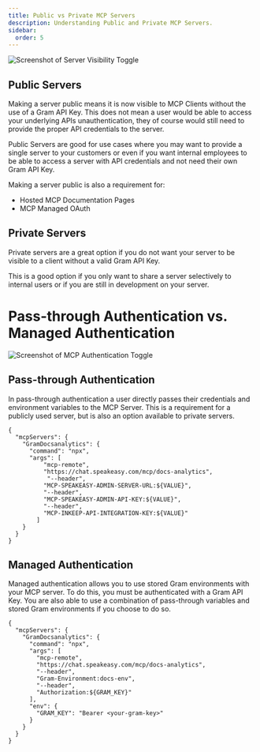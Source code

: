 ```yaml
---
title: Public vs Private MCP Servers
description: Understanding Public and Private MCP Servers.
sidebar:
  order: 5
---
```



![Screenshot of Server Visibility Toggle](/img/guides/build-mcp/public-private-server.png)

## Public Servers

Making a server public means it is now visible to MCP Clients without the use of a Gram API Key.
This does not mean a user would be able to access your underlying APIs unauthentication, they of course would still need to provide the proper API credentials to the server.

Public Servers are good for use cases where you may want to provide a single server to your customers or even if you want internal employees to be able to access a server with API credentials and not need their own Gram API Key.

Making a server public is also a requirement for:
- Hosted MCP Documentation Pages
- MCP Managed OAuth

## Private Servers

Private servers are a great option if you do not want your server to be visible to a client without a valid Gram API Key.

This is a good option if you only want to share a server selectively to internal users or if you are still in development on your server.


# Pass-through Authentication vs. Managed Authentication

![Screenshot of MCP Authentication Toggle](/img/guides/build-mcp/passthrough-managed-auth.png)

## Pass-through Authentication

In pass-through authentication a user directly passes their credentials and environment variables to the MCP Server. This is a requirement for a publicly used server, but is also an option available to private servers.

```
{
  "mcpServers": {
    "GramDocsanalytics": {
      "command": "npx",
      "args": [
          "mcp-remote",
          "https://chat.speakeasy.com/mcp/docs-analytics",
           "--header",
          "MCP-SPEAKEASY-ADMIN-SERVER-URL:${VALUE}",
          "--header",
          "MCP-SPEAKEASY-ADMIN-API-KEY:${VALUE}",
          "--header",
          "MCP-INKEEP-API-INTEGRATION-KEY:${VALUE}"
        ]
    }
  }
}
```

## Managed Authentication

Managed authentication allows you to use stored Gram environments with your MCP server. To do this, you must be authenticated with a Gram API Key. You are also able to use a combination of pass-through variables and stored Gram environments if you choose to do so.

```
{
  "mcpServers": {
    "GramDocsanalytics": {
      "command": "npx",
      "args": [
        "mcp-remote",
        "https://chat.speakeasy.com/mcp/docs-analytics",
        "--header",
        "Gram-Environment:docs-env",
        "--header",
        "Authorization:${GRAM_KEY}"
      ],
      "env": {
        "GRAM_KEY": "Bearer <your-gram-key>"
      }
    }
  }
}
```


